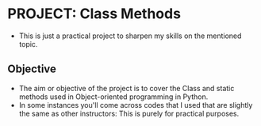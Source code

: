 # PROJECT: Class Methods

- This is just a practical project to sharpen my skills on the mentioned topic.

## Objective

- The aim or objective of the project is to cover the Class and static methods used in Object-oriented programming in Python.
- In some instances you'll come across codes that I used that are slightly the same as other instructors: This is purely for practical purposes.